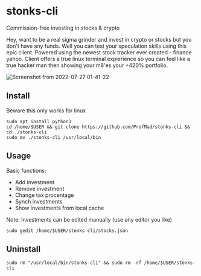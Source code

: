 # stonks-cli
Commission-free investing in stocks &amp; crypto

Hey, want to be a real sigma grinder and invest in crypto or stocks but you don't have any funds. Well you can test your speculation skills using this epic client. Powered using the newest stock tracker ever created - finance yahoo. Client offers a true linux terminal expierience so you can feel like a true hacker man then showing your m8'es your +420% portfolio.  

![Screenshot from 2022-07-27 01-41-22](https://user-images.githubusercontent.com/52932313/181632683-b06b14cf-ea9a-46ca-84ee-1e9794d1fe6f.png)

## Install
Beware this only works for linux 
```
sudo apt install python3
cd /home/$USER && git clone https://github.com/ProfMad/stonks-cli && cd ./stonks-cli
sudo mv ./stonks-cli /usr/local/bin
```
## Usage
Basic functions:
* Add investment
* Remove investment
* Change tax procentage
* Synch investments
* Show investments from local cache

Note: Investments can be edited manually (use any editor you like)
```
sudo gedit /home/$USER/stonks-cli/stocks.json
``` 

## Uninstall
```
sudo rm "/usr/local/bin/stonks-cli" && sudo rm -rf /home/$USER/stonks-cli
```
